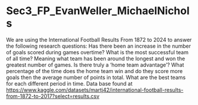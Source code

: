 # Sec3_FP_EvanWeller_MichaelNichols
We are using the International Football Results From 1872 to 2024 to answer the following research questions:
Has there been an increase in the number of goals scored during games overtime?
What is the most successful team of all time? Meaning what team has been around the longest and won the greatest number of games.
Is there truly a ‘home team advantage’? What percentage of the time does the home team win and do they score more goals then the average number of points in total.
What are the best teams for each different period in time.
Data base found at https://www.kaggle.com/datasets/martj42/international-football-results-from-1872-to-2017?select=results.csv
